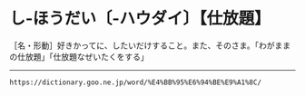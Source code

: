 # し‐ほうだい〔‐ハウダイ〕【仕放題】

［名・形動］好きかってに、したいだけすること。また、そのさま。「わがままの仕放題」「仕放題なぜいたくをする」

---
`https://dictionary.goo.ne.jp/word/%E4%BB%95%E6%94%BE%E9%A1%8C/`